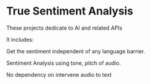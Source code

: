 # True Sentiment Analysis
These projects dedicate to AI and related APIs 

It includes:

Get the sentiment independent of any language barrier.

Sentiment Analysis using tone, pitch of audio.

No dependency on intervene audio to text
